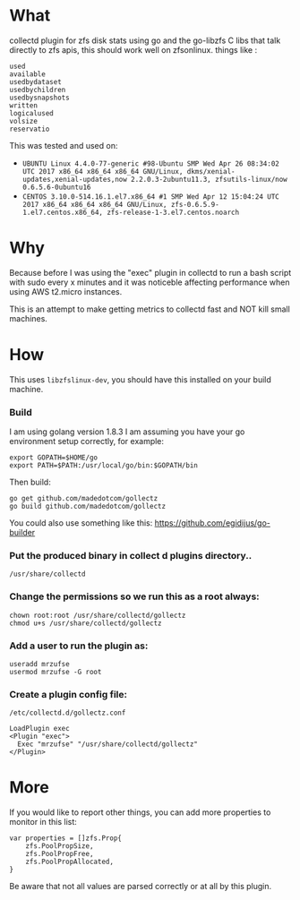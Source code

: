 # What
collectd plugin for zfs disk stats using go and the go-libzfs C libs that talk directly to zfs apis, this should work well on zfsonlinux.
things like :
```
used
available
usedbydataset
usedbychildren
usedbysnapshots
written
logicalused
volsize
reservatio
```

This was tested and used on:
* `UBUNTU Linux 4.4.0-77-generic #98-Ubuntu SMP Wed Apr 26 08:34:02 UTC 2017 x86_64 x86_64 x86_64 GNU/Linux, dkms/xenial-updates,xenial-updates,now 2.2.0.3-2ubuntu11.3, zfsutils-linux/now 0.6.5.6-0ubuntu16`
* `CENTOS 3.10.0-514.16.1.el7.x86_64 #1 SMP Wed Apr 12 15:04:24 UTC 2017 x86_64 x86_64 x86_64 GNU/Linux, zfs-0.6.5.9-1.el7.centos.x86_64, zfs-release-1-3.el7.centos.noarch`

 

# Why
Because before I was using the "exec" plugin in collectd to run a bash script with sudo every x minutes and it was noticeble affecting performance when using AWS t2.micro instances.

This is an attempt to make getting metrics to collectd fast and NOT kill small machines.

# How

This uses `libzfslinux-dev`, you should have this installed on your build machine.

### Build
I am using golang version 1.8.3
I am assuming you have your go environment setup correctly, for example:
```
export GOPATH=$HOME/go
export PATH=$PATH:/usr/local/go/bin:$GOPATH/bin
```

Then build:
```
go get github.com/madedotcom/gollectz
go build github.com/madedotcom/gollectz
```

You could also use something like this:
https://github.com/egidijus/go-builder

### Put the produced binary in collect d plugins directory..
```
/usr/share/collectd
```

### Change the permissions so we run this as a root always:

```
chown root:root /usr/share/collectd/gollectz
chmod u+s /usr/share/collectd/gollectz
```

### Add a user to run the plugin as:
```
useradd mrzufse
usermod mrzufse -G root
```

### Create a plugin config file:
```
/etc/collectd.d/gollectz.conf
```

```
LoadPlugin exec
<Plugin "exec">
  Exec "mrzufse" "/usr/share/collectd/gollectz"
</Plugin>
``` 

# More

If you would like to report other things, you can add more properties to monitor in this list:
```
var properties = []zfs.Prop{
    zfs.PoolPropSize,
    zfs.PoolPropFree,
    zfs.PoolPropAllocated,
}

```
Be aware that not all values are parsed correctly or at all by this plugin.
